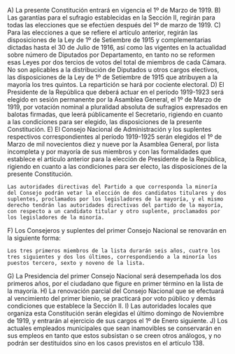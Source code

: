 A) 	La presente Constitución entrará en vigencia el 1º de Marzo de 1919.
B) 	Las garantías para el sufragio establecidas en la Sección II, regirán para todas las elecciones que se efectúen después del 1º de marzo de 1919.
C) 	Para las elecciones a que se refiere el artículo anterior, regirán las disposiciones de la Ley de 1º de Setiembre de 1915 y complementarias dictadas hasta el 30 de Julio de 1916, así como las vigentes en la actualidad sobre número de Diputados por Departamento, en tanto no se reformen esas Leyes por dos tercios de votos del total de miembros de cada Cámara.
No son aplicables a la distribución de Diputados u otros cargos electivos, las disposiciones de la Ley de 1º de Setiembre de 1915 que atribuyen a la mayoría los tres quintos.
La repartición se hará por cociente electoral.
D) 	El Presidente de la República que deberá actuar en el período 1919-1923 será elegido en sesión permanente por la Asamblea General, el 1º de Marzo de 1919, por votación nominal a pluralidad absoluta de sufragios expresados en balotas firmadas, que leerá públicamente el Secretario, rigiendo en cuanto a las condiciones para ser elegido, las disposiciones de la presente Constitución.
E) 	El Consejo Nacional de Administración y los suplentes respectivos correspondientes al período 1919-1925 serán elegidos el 1º de Marzo de mil novecientos diez y nueve por la Asamblea General, por lista incompleta y por mayoría de sus miembros y con las formalidades que establece el artículo anterior para la elección de Presidente de la República, rigiendo en cuanto a las condiciones para ser electo, las disposiciones de la presente Constitución.

	Las autoridades directivas del Partido a que corresponda la minoría del Consejo podrán vetar la elección de dos candidatos titulares y dos suplentes, proclamados por los legisladores de la mayoría, y el mismo derecho tendrán las autoridades directivas del partido de la mayoría, con respecto a un candidato titular y otro suplente, proclamados por los legisladores de la minoría.
F) 	Los Consejeros y suplentes del primer Consejo Nacional se renovarán en la siguiente forma:

	Los tres primeros miembros de la lista durarán seis años, cuatro los tres siguientes y dos los últimos, correspondiendo a la minoría los puestos tercero, sexto y noveno de la lista.
G) 	La Presidencia del primer Consejo Nacional será desempeñada los dos primeros años, por el ciudadano que figure en primer término en la lista de la mayoría.
H) 	La renovación parcial del Consejo Nacional que se efectuará al vencimiento del primer bienio, se practicará por voto público y demás condiciones que establece la Sección II.
I) 	Las autoridades locales que organiza esta Constitución serán elegidas el último domingo de Noviembre de 1919, y entrarán al ejercicio de sus cargos el 1º de Enero siguiente.
J) 	Los actuales empleados municipales que sean inamovibles se conservarán en sus empleos en tanto que estos subsistan o se creen otros análogos, y no podrán ser destituidos sino en los casos previstos en el artículo 138.
